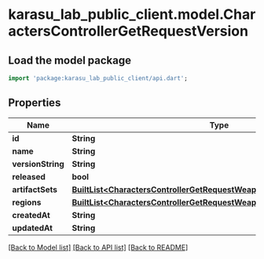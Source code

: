 # karasu_lab_public_client.model.CharactersControllerGetRequestVersion

## Load the model package
```dart
import 'package:karasu_lab_public_client/api.dart';
```

## Properties
Name | Type | Description | Notes
------------ | ------------- | ------------- | -------------
**id** | **String** |  | 
**name** | **String** |  | 
**versionString** | **String** |  | 
**released** | **bool** |  | 
**artifactSets** | [**BuiltList&lt;CharactersControllerGetRequestWeaponVersionArtifactSetsInner&gt;**](CharactersControllerGetRequestWeaponVersionArtifactSetsInner.md) |  | [optional] 
**regions** | [**BuiltList&lt;CharactersControllerGetRequestWeaponVersionRegionsInner&gt;**](CharactersControllerGetRequestWeaponVersionRegionsInner.md) |  | [optional] 
**createdAt** | **String** |  | 
**updatedAt** | **String** |  | 

[[Back to Model list]](../README.md#documentation-for-models) [[Back to API list]](../README.md#documentation-for-api-endpoints) [[Back to README]](../README.md)


